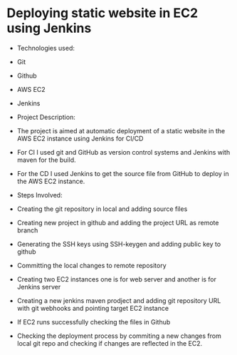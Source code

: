 # Deploying static website in EC2 using Jenkins 

*   Technologies used:
   *   Git
   *   Github
   *   AWS EC2
   *   Jenkins

*   Project Description:
   *   The project is aimed at automatic deployment of a static website in the AWS EC2 instance using Jenkins for CI/CD  
   *   For CI I used git and GitHub as version control systems and Jenkins with maven for the build.  
   *   For the CD I used Jenkins to get the source file from GitHub to deploy in the AWS EC2 instance.
 
*   Steps Involved:
   *   Creating the git repository in local and adding source files
   *   Creating new project in github and adding the project URL as remote branch
   *   Generating the SSH keys using SSH-keygen and adding public key to github
   *   Committing the local changes to remote repository
   *   Creating two EC2 instances one is for web server and another is for Jenkins server
   *   Creating a new jenkins maven prodject and adding git repository URL with git webhooks and pointing target EC2 instance
   *   If EC2 runs successfully checking the files in Github 
   *   Checking the deployment process by commiting a new changes from local git repo and checking if changes are reflected in the EC2.
  
  	

